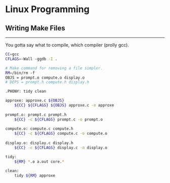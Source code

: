 # Linux Programming
## Writing Make Files
---

You gotta say what to compile, which compiler (prolly gcc). 

```bash
CC=gcc 
CFLAGS=-Wall -ggdb -I . 

# Make command for removing a file simpler. 
RM=/bin/rm -f 
OBJS = prompt.o compute.o display.o 
# DEPS = prompt.h compute.h display.h 

.PHONY: tidy clean 

approxe: approxe.c ${OBJS}
	${CC} ${CFLAGS} ${OBJS} approxe.c -o approxe
	
prompt.o: prompt.c prompt.h 
	${CC} -c ${CFLAGS} prompt.c -o prompt.o 
	
compute.o: compute.c compute.h 
	${CC} -c ${CFLAGS} compute.c -o compute.o 
	
display.o: display.c display.h 
	${CC} -c ${CFLAGS} display.c -o display.o 

tidy: 
	${RM} *.o a.out core.* 
	
clean: 
	tidy ${RM} approxe
```